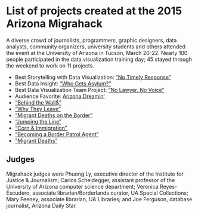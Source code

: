 # List of projects created at the 2015 Arizona Migrahack

A diverse crowd of journalists, programmers, graphic designers, data analysts, community organizers, university students and others attended the event at the University of Arizona in Tucson, March 20-22. Nearly 100 people participated in the data visualization training day; 45 stayed through the weekend to work on 11 projects.

* Best Storytelling with Data Visualization: [“No Timely Response”](https://github.com/justicejournalism/notr)
* Best Data Insight: [“Who Gets Asylum?”](https://github.com/justicejournalism/asylum)
* Best Data Visualization Team Project: [“No Lawyer, No Voice”](https://github.com/justicejournalism/cactus_kings)
* Audience Favorite: [Arizona Dreamin’](https://github.com/justicejournalism/migrahack2015)
* [“Behind the Wall$”](https://github.com/justicejournalism/behind-the-walls)
* [“Why They Leave”](#)
* [“Migrant Deaths on the Border”](https://github.com/justicejournalism/migrant-deaths-on-the-border)
* [“Jumping the Line”](#)
* [“Corn & Immigration”](#)
* [“Becoming a Border Patrol Agent”](https://github.com/justicejournalism/projects)
* [“Migrant Deaths”](#)


## Judges
Migrahack judges were Phuong Ly, executive director of the Institute for Justice & Journalism; Carlos Scheidegger, assistant professor of the University of Arizona computer science department; Veronica Reyes-Escudero, associate librarian/Borderlands curator, UA Special Collections; Mary Feeney, associate librarian, UA Libraries; and Joe Ferguson, database journalist, Arizona Daily Star.